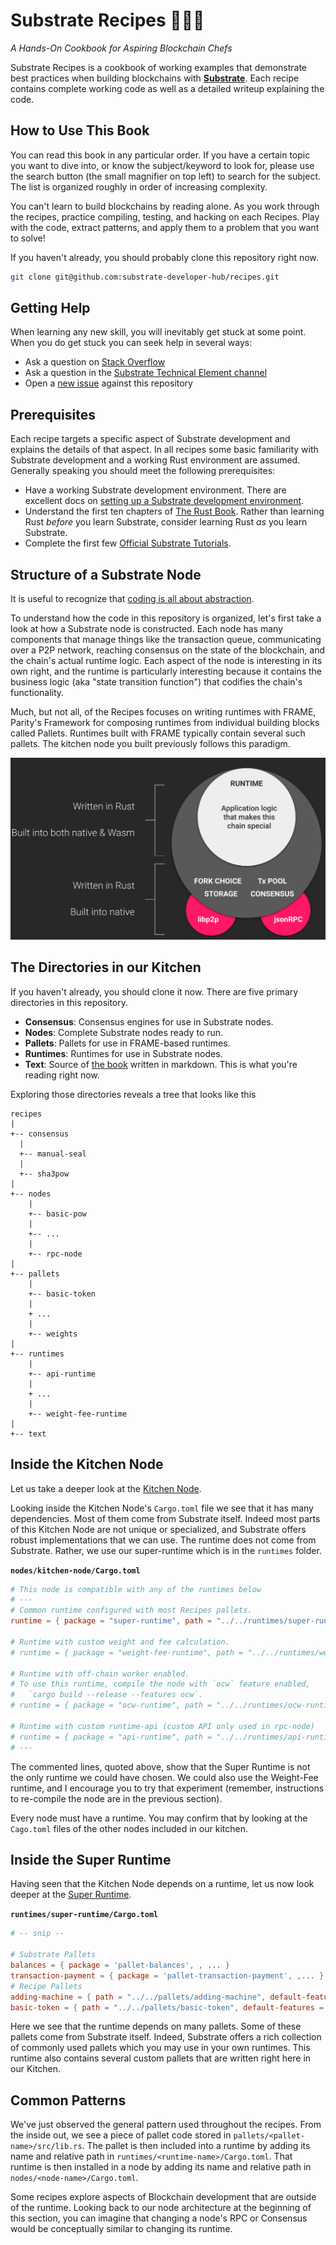 # Substrate Recipes 🍴😋🍴

_A Hands-On Cookbook for Aspiring Blockchain Chefs_

Substrate Recipes is a cookbook of working examples that demonstrate best practices when building
blockchains with **[Substrate](https://substrate.dev)**. Each recipe contains
complete working code as well as a detailed writeup explaining the code.

## How to Use This Book

You can read this book in any particular order. If you have a certain topic you want to dive into, or
 know the subject/keyword to look for, please use the search button (the small magnifier on top
left) to search for the subject. The list is organized roughly in order of increasing complexity.

You can't learn to build blockchains by reading alone. As you work through the recipes, practice compiling, testing, and hacking on each Recipes. Play with
the code, extract patterns, and apply them to a problem that you want to solve!

If you haven't already, you should probably clone this repository right now.
```bash
git clone git@github.com:substrate-developer-hub/recipes.git
```

## Getting Help

When learning any new skill, you will inevitably get stuck at some point. When you do get stuck you
can seek help in several ways:

-   Ask a question on [Stack Overflow](https://stackoverflow.com/questions/tagged/substrate)
-   Ask a question in the
    [Substrate Technical Element channel](https://app.element.io/#/room/!HzySYSaIhtyWrwiwEV:matrix.org)
-   Open a [new issue](https://github.com/substrate-developer-hub/recipes/issues/new) against this
    repository

## Prerequisites

Each recipe targets a specific aspect of Substrate development and explains the details of that aspect. In all recipes some basic familiarity with Substrate development and a working Rust environment are assumed. Generally speaking you should meet the following prerequisites:

- Have a working Substrate development environment. There are excellent docs on [setting up a Substrate development environment](https://substrate.dev/docs/en/knowledgebase/getting-started/).
- Understand the first ten chapters of [The Rust Book](https://doc.rust-lang.org/book/index.html). Rather than learning Rust _before_ you learn Substrate, consider learning Rust _as_
you learn Substrate.
- Complete the first few [Official Substrate Tutorials](https://substrate.dev/en/tutorials).

## Structure of a Substrate Node

It is useful to recognize that
[coding is all about abstraction](https://youtu.be/05H4YsyPA-U?t=1789).

To understand how the code in this repository is organized, let's first take a look at how a
Substrate node is constructed. Each node has many components that manage things like the transaction
queue, communicating over a P2P network, reaching consensus on the state of the blockchain, and the
chain's actual runtime logic. Each aspect of the node is interesting in its own right, and the
runtime is particularly interesting because it contains the business logic (aka "state transition
function") that codifies the chain's functionality.

Much, but not all, of the Recipes focuses on writing runtimes with FRAME, Parity's Framework for
composing runtimes from individual building blocks called Pallets. Runtimes built with FRAME
typically contain several such pallets. The kitchen node you built previously follows this paradigm.

![Substrate Architecture Diagram](img/substrate-architecture.png)

## The Directories in our Kitchen

If you haven't already, you should clone it now. There are five primary directories in this repository.

-   **Consensus**: Consensus engines for use in Substrate nodes.
-   **Nodes**: Complete Substrate nodes ready to run.
-   **Pallets**: Pallets for use in FRAME-based runtimes.
-   **Runtimes**: Runtimes for use in Substrate nodes.
-   **Text**: Source of [the book](https://substrate.dev/recipes) written in markdown. This is what
    you're reading right now.

Exploring those directories reveals a tree that looks like this

```
recipes
|
+-- consensus
  |
  +-- manual-seal
  |
  +-- sha3pow
|
+-- nodes
	|
	+-- basic-pow
	|
	+-- ...
	|
	+-- rpc-node
|
+-- pallets
	|
	+-- basic-token
	|
	+ ...
	|
	+-- weights
|
+-- runtimes
	|
	+-- api-runtime
	|
	+ ...
	|
	+-- weight-fee-runtime
|
+-- text
```

## Inside the Kitchen Node

Let us take a deeper look at the
[Kitchen Node](https://github.com/substrate-developer-hub/recipes/tree/master/nodes/kitchen-node).

Looking inside the Kitchen Node's `Cargo.toml` file we see that it has many dependencies. Most of
them come from Substrate itself. Indeed most parts of this Kitchen Node are not unique or
specialized, and Substrate offers robust implementations that we can use. The runtime does not come
from Substrate. Rather, we use our super-runtime which is in the `runtimes` folder.

**`nodes/kitchen-node/Cargo.toml`**

```TOML
# This node is compatible with any of the runtimes below
# ---
# Common runtime configured with most Recipes pallets.
runtime = { package = "super-runtime", path = "../../runtimes/super-runtime" }

# Runtime with custom weight and fee calculation.
# runtime = { package = "weight-fee-runtime", path = "../../runtimes/weight-fee-runtime"}

# Runtime with off-chain worker enabled.
# To use this runtime, compile the node with `ocw` feature enabled,
#   `cargo build --release --features ocw`.
# runtime = { package = "ocw-runtime", path = "../../runtimes/ocw-runtime" }

# Runtime with custom runtime-api (custom API only used in rpc-node)
# runtime = { package = "api-runtime", path = "../../runtimes/api-runtime" }
# ---
```

The commented lines, quoted above, show that the Super Runtime is not the only runtime we could have
chosen. We could also use the Weight-Fee runtime, and I encourage you to try that experiment
(remember, instructions to re-compile the node are in the previous section).

Every node must have a runtime. You may confirm that by looking at the `Cago.toml` files of the
other nodes included in our kitchen.

## Inside the Super Runtime

Having seen that the Kitchen Node depends on a runtime, let us now look deeper at the
[Super Runtime](https://github.com/substrate-developer-hub/recipes/tree/master/runtimes/super-runtime).

**`runtimes/super-runtime/Cargo.toml`**

```TOML
# -- snip --

# Substrate Pallets
balances = { package = 'pallet-balances', , ... }
transaction-payment = { package = 'pallet-transaction-payment', ,... }
# Recipe Pallets
adding-machine = { path = "../../pallets/adding-machine", default-features = false }
basic-token = { path = "../../pallets/basic-token", default-features = false }
```

Here we see that the runtime depends on many pallets. Some of these pallets come from Substrate
itself. Indeed, Substrate offers a rich collection of commonly used pallets which you may use in
your own runtimes. This runtime also contains several custom pallets that are written right here in
our Kitchen.

## Common Patterns

We've just observed the general pattern used throughout the recipes. From the inside out, we see a
piece of pallet code stored in `pallets/<pallet-name>/src/lib.rs`. The pallet is then included into
a runtime by adding its name and relative path in `runtimes/<runtime-name>/Cargo.toml`. That runtime
is then installed in a node by adding its name and relative path in `nodes/<node-name>/Cargo.toml`.

Some recipes explore aspects of Blockchain development that are outside of the runtime. Looking back
to our node architecture at the beginning of this section, you can imagine that changing a node's
RPC or Consensus would be conceptually similar to changing its runtime.

